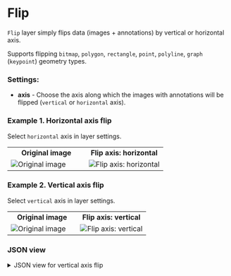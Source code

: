 # Flip

`Flip` layer simply flips data (images + annotations) by vertical or horizontal axis. 

Supports flipping `bitmap`, `polygon`, `rectangle`, `point`, `polyline`, `graph` (`keypoint`) geometry types.

### Settings:

- **axis** - Choose the axis along which the images with annotations will be flipped (`vertical` or `horizontal` axis).

### Example 1. Horizontal axis flip

Select `horizontal` axis in layer settings.

<table>
<tr>
<td style="text-align:center; width:50%"><strong>Original image</strong></td>
<td style="text-align:center; width:50%"><strong>Flip axis: horizontal</strong></td>
</tr>
<tr>
<td> <img src="https://github.com/supervisely-ecosystem/dtl-v2/assets/79905215/5a91e7dd-eccc-4f06-b85c-b254ceb81710" alt="Original image" /> </td>
<td> <img src="https://github.com/supervisely-ecosystem/dtl-v2/assets/79905215/70a08cb6-1450-4895-82a3-884f0618f1da" alt="Flip axis: horizontal" /> </td>
</tr>
</table>

### Example 2. Vertical axis flip

Select `vertical` axis in layer settings.

<table>
<tr>
<td style="text-align:center; width:50%"><strong>Original image</strong></td>
<td style="text-align:center; width:50%"><strong>Flip axis: vertical</strong></td>
</tr>
<tr>
<td> <img src="https://github.com/supervisely-ecosystem/dtl-v2/assets/79905215/a44f0fe0-c7cb-488f-8831-44f41f92b506" alt="Original image" /> </td>
<td> <img src="https://github.com/supervisely-ecosystem/dtl-v2/assets/79905215/c1d95d19-fc85-4e15-acf7-801172ff3e68" alt="Flip axis: vertical" /> </td>
</tr>
</table>

### JSON view

<details>
  <summary>JSON view for vertical axis flip</summary>
<pre>
{
  "action": "flip",
  "src": ["$data1"],
  "dst": "$data2",
  "settings": {
    "axis": "vertical"
  }
}
</pre>
</details>

